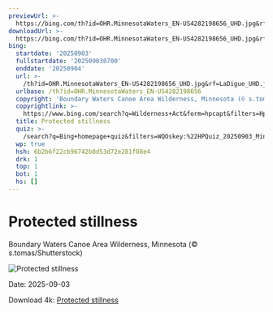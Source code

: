 ```yaml
---
previewUrl: >-
  https://bing.com/th?id=OHR.MinnesotaWaters_EN-US4282198656_UHD.jpg&rf=LaDigue_UHD.jpg&pid=hp&w=1024&h=576&rs=1&c=4
downloadUrl: >-
  https://bing.com/th?id=OHR.MinnesotaWaters_EN-US4282198656_UHD.jpg&rf=LaDigue_UHD.jpg&pid=hp&w=3840&h=2160&rs=1&c=4
bing:
  startdate: '20250903'
  fullstartdate: '202509030700'
  enddate: '20250904'
  url: >-
    /th?id=OHR.MinnesotaWaters_EN-US4282198656_UHD.jpg&rf=LaDigue_UHD.jpg&pid=hp&w=3840&h=2160&rs=1&c=4
  urlbase: /th?id=OHR.MinnesotaWaters_EN-US4282198656
  copyright: 'Boundary Waters Canoe Area Wilderness, Minnesota (© s.tomas/Shutterstock)'
  copyrightlink: >-
    https://www.bing.com/search?q=Wilderness+Act&form=hpcapt&filters=HpDate%3a%2220250903_0700%22
  title: Protected stillness
  quiz: >-
    /search?q=Bing+homepage+quiz&filters=WQOskey:%22HPQuiz_20250903_MinnesotaWaters%22&FORM=HPQUIZ
  wp: true
  hsh: 6b2b6f22cb96742b8d53d72e281f08e4
  drk: 1
  top: 1
  bot: 1
  hs: []
---
```

# Protected stillness

Boundary Waters Canoe Area Wilderness, Minnesota (© s.tomas/Shutterstock)

![Protected stillness](https://bing.com/th?id=OHR.MinnesotaWaters_EN-US4282198656_UHD.jpg&rf=LaDigue_UHD.jpg&pid=hp&w=1024&h=576&rs=1&c=4)

Date: 2025-09-03

Download 4k: [Protected stillness](https://bing.com/th?id=OHR.MinnesotaWaters_EN-US4282198656_UHD.jpg&rf=LaDigue_UHD.jpg&pid=hp&w=3840&h=2160&rs=1&c=4)
